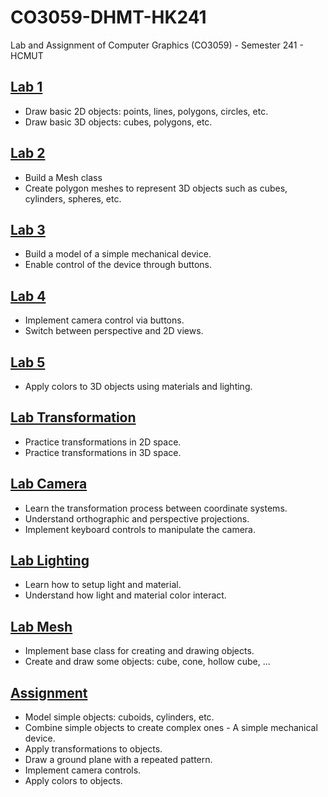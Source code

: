 # CO3059-DHMT-HK241
Lab and Assignment of Computer Graphics (CO3059) - Semester 241 - HCMUT

## [Lab 1](lab-1)

-   Draw basic 2D objects: points, lines, polygons, circles, etc.
-   Draw basic 3D objects: cubes, polygons, etc.

## [Lab 2](lab-2)

-   Build a Mesh class
-   Create polygon meshes to represent 3D objects such as cubes, cylinders, spheres, etc.

## [Lab 3](lab-3)

-   Build a model of a simple mechanical device.
-   Enable control of the device through buttons.

## [Lab 4](lab-4)

-   Implement camera control via buttons.
-   Switch between perspective and 2D views.

## [Lab 5](lab-5)

-   Apply colors to 3D objects using materials and lighting.

## [Lab Transformation](lab-transformation)

-   Practice transformations in 2D space.
-   Practice transformations in 3D space.

## [Lab Camera](lab-camera)

-   Learn the transformation process between coordinate systems.
-   Understand orthographic and perspective projections.
-   Implement keyboard controls to manipulate the camera.

## [Lab Lighting](lab-lighting)

-   Learn how to setup light and material.
-   Understand how light and material color interact.

## [Lab Mesh](lab-mesh)

-   Implement base class for creating and drawing objects.
-   Create and draw some objects: cube, cone, hollow cube, ...

## [Assignment](assignment)

-   Model simple objects: cuboids, cylinders, etc.
-   Combine simple objects to create complex ones - A simple mechanical device.
-   Apply transformations to objects.
-   Draw a ground plane with a repeated pattern.
-   Implement camera controls.
-   Apply colors to objects.